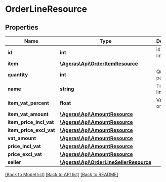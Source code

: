 # OrderLineResource

## Properties
Name | Type | Description | Notes
------------ | ------------- | ------------- | -------------
**id** | **int** | id for the line | [optional] 
**item** | [**\Ageras\Api\OrderItemResource**](OrderItemResource.md) |  | [optional] 
**quantity** | **int** | Quantity per price. | [optional] 
**name** | **string** | Title for the line | [optional] 
**item_vat_percent** | **float** | Vat percent on item | [optional] 
**item_vat_amount** | [**\Ageras\Api\AmountResource**](AmountResource.md) |  | [optional] 
**item_price_incl_vat** | [**\Ageras\Api\AmountResource**](AmountResource.md) |  | [optional] 
**item_price_excl_vat** | [**\Ageras\Api\AmountResource**](AmountResource.md) |  | [optional] 
**vat_amount** | [**\Ageras\Api\AmountResource**](AmountResource.md) |  | [optional] 
**price_incl_vat** | [**\Ageras\Api\AmountResource**](AmountResource.md) |  | [optional] 
**price_excl_vat** | [**\Ageras\Api\AmountResource**](AmountResource.md) |  | [optional] 
**seller** | [**\Ageras\Api\OrderLineSellerResource**](OrderLineSellerResource.md) |  | [optional] 

[[Back to Model list]](../README.md#documentation-for-models) [[Back to API list]](../README.md#documentation-for-api-endpoints) [[Back to README]](../README.md)


